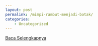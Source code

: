 ```yaml
---
layout: post
permalink: /mimpi-rambut-menjadi-botak/
categories:
    - Uncategorized
---
```


[Baca Selengkapnya](/10)